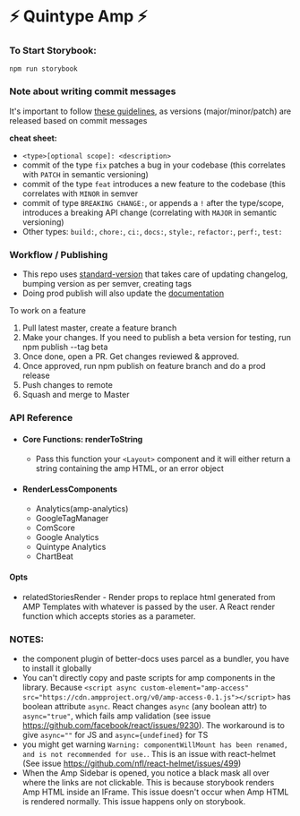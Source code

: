 # ⚡ Quintype Amp ⚡

### To Start Storybook:

`npm run storybook`

### Note about writing commit messages

It's important to follow [these guidelines](https://www.conventionalcommits.org/en/v1.0.0/), as versions (major/minor/patch) are released based on commit messages

**cheat sheet:**

- `<type>[optional scope]: <description>`
- commit of the type `fix` patches a bug in your codebase (this correlates with `PATCH` in semantic versioning)
- commit of the type `feat` introduces a new feature to the codebase (this correlates with `MINOR` in semver
- commit of type `BREAKING CHANGE:`, or appends a `!` after the type/scope, introduces a breaking API change (correlating with `MAJOR` in semantic versioning)
- Other types: `build:`, `chore:`, `ci:`, `docs:`, `style:`, `refactor:`, `perf:`, `test:`

### Workflow / Publishing

- This repo uses [standard-version](https://www.npmjs.com/package/standard-version) that takes care of updating changelog, bumping version as per semver, creating tags
- Doing prod publish will also update the [documentation](https://developers.quintype.com/quintype-amp)

To work on a feature

1. Pull latest master, create a feature branch
2. Make your changes. If you need to publish a beta version for testing, run npm publish --tag beta
3. Once done, open a PR. Get changes reviewed & approved.
4. Once approved, run npm publish on feature branch and do a prod release
5. Push changes to remote
6. Squash and merge to Master

### API Reference

- #### Core Functions: renderToString

  - Pass this function your `<Layout>` component and it will either return a string containing the amp HTML, or an error object

- #### RenderLessComponents

  - Analytics(amp-analytics)
  - GoogleTagManager
  - ComScore
  - Google Analytics
  - Quintype Analytics
  - ChartBeat

#### Opts

- relatedStoriesRender - Render props to replace html generated from AMP Templates with whatever is passed by the user. A React render function which accepts stories as a parameter.

### NOTES:

- the component plugin of better-docs uses parcel as a bundler, you have to install it globally
- You can't directly copy and paste scripts for amp components in the library. Because `<script async custom-element="amp-access" src="https://cdn.ampproject.org/v0/amp-access-0.1.js"></script>` has boolean attribute `async`. React changes `async` (any boolean attr) to `async="true"`, which fails amp validation (see issue https://github.com/facebook/react/issues/9230). The workaround is to give `async=""` for JS and `async={undefined}` for TS
- you might get warning `Warning: componentWillMount has been renamed, and is not recommended for use.`. This is an issue with react-helmet (See issue https://github.com/nfl/react-helmet/issues/499)
- When the Amp Sidebar is opened, you notice a black mask all over where the links are not clickable. This is because storybook renders Amp HTML inside an IFrame. This issue doesn't occur when Amp HTML is rendered normally. This issue happens only on storybook.

